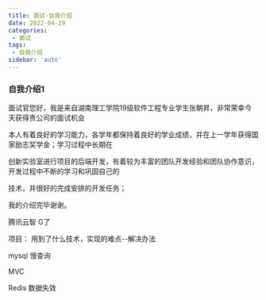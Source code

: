 ```yaml
---
title: 面试-自我介绍
date: 2022-04-29
categories:
 - 面试
tags:
 - 自我介绍
sidebar: 'auto'
---
```

### 自我介绍1

面试官您好，我是来自湖南理工学院19级软件工程专业学生张朝昇，非常荣幸今天获得贵公司的面试机会

本人有着良好的学习能力，各学年都保持着良好的学业成绩，并在上一学年获得国家励志奖学金；学习过程中长期在

创新实验室进行项目的后端开发，有着较为丰富的团队开发经验和团队协作意识，开发过程中不断的学习和巩固自己的

技术，并很好的完成安排的开发任务；


我的介绍完毕谢谢。



腾讯云智 G了

项目： 用到了什么技术，实现的难点--解决办法

mysql 慢查询

MVC 

Redis  数据失效


